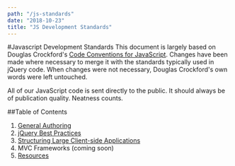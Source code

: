 ```yaml
---
path: "/js-standards"
date: "2018-10-23"
title: "JS Development Standards"
---
```


#Javascript Development Standards
This document is largely based on Douglas Crockford's [Code Conventions for JavaScript](http://javascript.crockford.com/code.html). Changes have been made where necessary to merge it with the standards typically used in jQuery code. When changes were not necessary, Douglas Crockford's own words were left untouched.

All of our JavaScript code is sent directly to the public. It should always be of publication quality. Neatness counts. 

##Table of Contents

  1. [General Authoring](general-authoring.md)
  1. [jQuery Best Practices](jquery-best-practices.md)
  1. [Structuring Large Client-side Applications](large-applications.md)
  1. MVC Frameworks (coming soon)
  1. [Resources](resources.md)